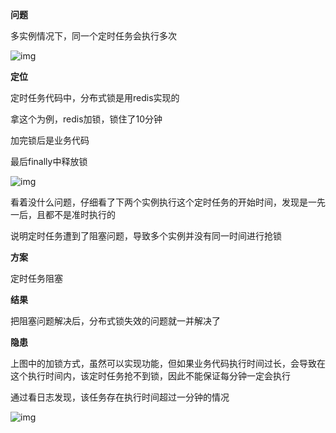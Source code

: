 **问题**

多实例情况下，同一个定时任务会执行多次

![img](https://zalav54l6d.feishu.cn/space/api/box/stream/download/asynccode/?code=MmM0MTc1ZGNlOWJmYWU3ZmYwY2Y3Zjc5YzRhOWRmMDRfVGJvZ3BWV29PaG9ScnpPNFV6NEhiSjJFbjdNdmEzd3pfVG9rZW46U1ZVY2JGT0Rjb3B1cmd4TjhkamNuc1B4bmNoXzE3MDMwODM3MTA6MTcwMzA4NzMxMF9WNA)

**定位**

定时任务代码中，分布式锁是用redis实现的

拿这个为例，redis加锁，锁住了10分钟

加完锁后是业务代码

最后finally中释放锁

![img](https://zalav54l6d.feishu.cn/space/api/box/stream/download/asynccode/?code=N2Q3ZTZiNzA1OTQwMjgxZGQxOTRjYjVkMjFmNGU2YTlfejM5aGFFTkdEN3hMVElVWDBrZTY5SnU0QmhiTnpCOGpfVG9rZW46UmZoVWJORjJmb2l0MER4anl1QmM4QVJ3bnBnXzE3MDMwODM3MTA6MTcwMzA4NzMxMF9WNA)

看着没什么问题，仔细看了下两个实例执行这个定时任务的开始时间，发现是一先一后，且都不是准时执行的

说明定时任务遭到了阻塞问题，导致多个实例并没有同一时间进行抢锁

**方案**

定时任务阻塞

**结果**

把阻塞问题解决后，分布式锁失效的问题就一并解决了

**隐患**

上图中的加锁方式，虽然可以实现功能，但如果业务代码执行时间过长，会导致在这个执行时间内，该定时任务抢不到锁，因此不能保证每分钟一定会执行

通过看日志发现，该任务存在执行时间超过一分钟的情况

![img](https://zalav54l6d.feishu.cn/space/api/box/stream/download/asynccode/?code=NjMyM2M4NmZiMTNlODBjMDg1ZjVmYTE5ZmUyMDljMTVfOXBpVDRJczNEa1h0RmFUcDhRbWdJRWpqMjlOVXNEbGlfVG9rZW46VnczVmJWWE1Yb01GeEl4S256bWNzQ2RRblZjXzE3MDMwODM3MTA6MTcwMzA4NzMxMF9WNA)